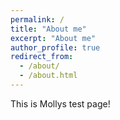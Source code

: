 ```yaml
---
permalink: /
title: "About me"
excerpt: "About me"
author_profile: true
redirect_from:
  - /about/
  - /about.html
---
```


This is Mollys test page!
